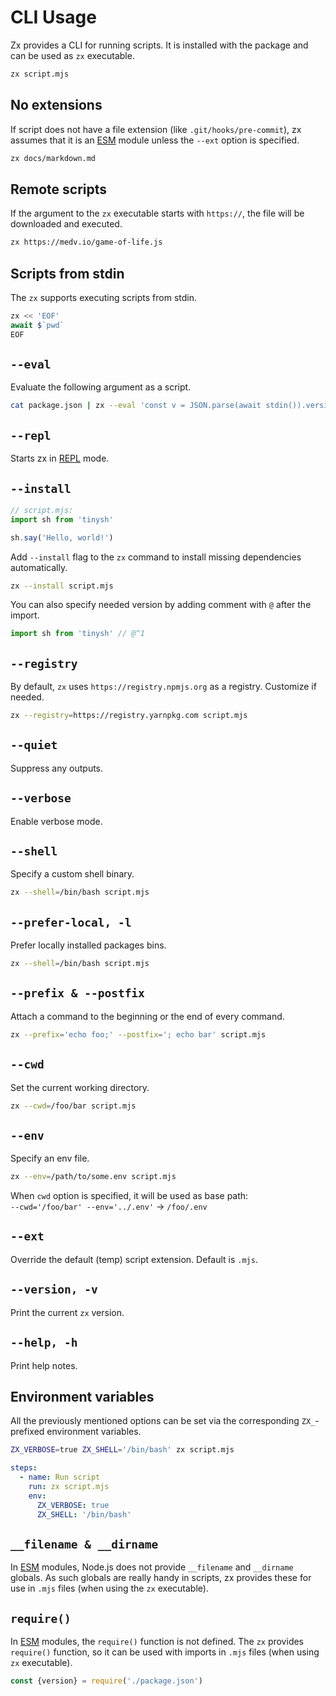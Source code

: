 # CLI Usage

Zx provides a CLI for running scripts. It is installed with the package and can be used as `zx` executable.

```sh
zx script.mjs
```

## No extensions

If script does not have a file extension (like `.git/hooks/pre-commit`), zx
assumes that it is
an [ESM](https://nodejs.org/api/modules.html#modules_module_createrequire_filename)
module unless the `--ext` option is specified.


```bash
zx docs/markdown.md
```

## Remote scripts

If the argument to the `zx` executable starts with `https://`, the file will be
downloaded and executed.

```bash
zx https://medv.io/game-of-life.js
```

## Scripts from stdin

The `zx` supports executing scripts from stdin.

```js
zx << 'EOF'
await $`pwd`
EOF
```

## `--eval`

Evaluate the following argument as a script.

```bash
cat package.json | zx --eval 'const v = JSON.parse(await stdin()).version; echo(v)'
```

## `--repl`
Starts zx in [REPL](https://en.wikipedia.org/wiki/Read%E2%80%93eval%E2%80%93print_loop) mode.

## `--install`

```js
// script.mjs:
import sh from 'tinysh'

sh.say('Hello, world!')
```

Add `--install` flag to the `zx` command to install missing dependencies
automatically.

```bash
zx --install script.mjs
```

You can also specify needed version by adding comment with `@` after
the import.

```js
import sh from 'tinysh' // @^1
```

## `--registry`

By default, `zx` uses `https://registry.npmjs.org` as a registry. Customize if needed.

```bash
zx --registry=https://registry.yarnpkg.com script.mjs
```

## `--quiet`

Suppress any outputs.

## `--verbose`

Enable verbose mode.

## `--shell`

Specify a custom shell binary.

```bash
zx --shell=/bin/bash script.mjs
```

## `--prefer-local, -l`

Prefer locally installed packages bins.

```bash
zx --shell=/bin/bash script.mjs
```

## `--prefix & --postfix`

Attach a command to the beginning or the end of every command.

```bash
zx --prefix='echo foo;' --postfix='; echo bar' script.mjs
```

## `--cwd`

Set the current working directory.

```bash
zx --cwd=/foo/bar script.mjs
```

## `--env`
Specify an env file.

```bash
zx --env=/path/to/some.env script.mjs
```

When `cwd` option is specified, it will be used as base path:  
`--cwd='/foo/bar' --env='../.env'` → `/foo/.env`

## `--ext`

Override the default (temp) script extension. Default is `.mjs`.

## `--version, -v`

Print the current `zx` version.

## `--help, -h`

Print help notes.

## Environment variables
All the previously mentioned options can be set via the corresponding `ZX_`-prefixed environment variables.

```bash
ZX_VERBOSE=true ZX_SHELL='/bin/bash' zx script.mjs
```
    
```yaml
steps:
  - name: Run script
    run: zx script.mjs
    env:
      ZX_VERBOSE: true
      ZX_SHELL: '/bin/bash'
```

## `__filename & __dirname`

In [ESM](https://nodejs.org/api/esm.html) modules, Node.js does not provide
`__filename` and `__dirname` globals. As such globals are really handy in scripts,
zx provides these for use in `.mjs` files (when using the `zx` executable).

## `require()`

In [ESM](https://nodejs.org/api/modules.html#modules_module_createrequire_filename)
modules, the `require()` function is not defined.
The `zx` provides `require()` function, so it can be used with imports in `.mjs`
files (when using `zx` executable).

```js
const {version} = require('./package.json')
```
